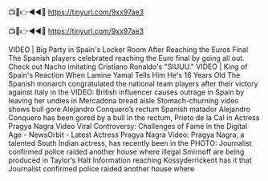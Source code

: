 📺📱👉◄◄🔴 https://tinyurl.com/9xx97ae3

📺📱👉◄◄🔴 https://tinyurl.com/9xx97ae3



VIDEO | Big Party in Spain's Locker Room After Reaching the Euros Final
The Spanish players celebrated reaching the Euro final by going all out. Check out Nacho imitating Cristiano Ronaldo's "SIUUU."
VIDEO | King of Spain's Reaction When Lamine Yamal Tells Him He's 16 Years Old
The Spanish monarch congratulated the national team players after their victory against Italy in the 
VIDEO: British influencer causes outrage in Spain by leaving her undies in Mercadona bread aisle
Stomach-churning video shows bull gore Alejandro Conquero’s rectum
Spanish matador Alejandro Conquero has been gored by a bull in the rectum, Prieto de la Cal in 
Actress Pragya Nagra Video Viral Controversy: Challenges of Fame in the Digital Age - NewsOrbit - Latest
Actress Pragya Nagra Video: Pragya Nagra, a talented South Indian actress, has recently been in the 
PHOTO: Journalist confirmed police raided another house where illegal Smirnoff are being produced in Taylor’s Halt
Information reaching Kossyderrickent has it that Journalist confirmed police raided another house where 
